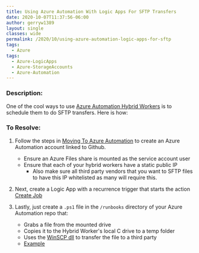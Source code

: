 ```yaml
---
title: Using Azure Automation With Logic Apps For SFTP Transfers
date: 2020-10-07T11:37:56-06:00
author: gerryw1389
layout: single
classes: wide
permalink: /2020/10/using-azure-automation-logic-apps-for-sftp
tags:
  - Azure
tags:
  - Azure-LogicApps
  - Azure-StorageAccounts
  - Azure-Automation
---
```

<!--more-->

### Description:

One of the cool ways to use [Azure Automation Hybrid Workers](https://automationadmin.com/2020/04/moving-to-azure-automation) is to schedule them to do SFTP transfers. Here is how:

### To Resolve:

1. Follow the steps in [Moving To Azure Automation](https://automationadmin.com/2020/04/moving-to-azure-automation) to create an Azure Automation account linked to Github.

   - Ensure an Azure Files share is mounted as the service account user
   - Ensure that each of your hybrid workers have a static public IP
     - Also make sure all third party vendors that you want to SFTP files to have this IP whitelisted as many will require this.

2. Next, create a Logic App with a recurrence trigger that starts the action [Create Job](https://docs.microsoft.com/en-us/connectors/azureautomation/#create-job)

3. Lastly, just create a `.ps1` file in the `/runbooks` directory of your Azure Automation repo that:

   - Grabs a file from the mounted drive
   - Copies it to the Hybrid Worker's local C drive to a temp folder
   - Uses the [WinSCP dll](https://winscp.net/eng/docs/library_from_script) to transfer the file to a third party
   - [Example](https://winscp.net/eng/docs/library_powershell#example)
